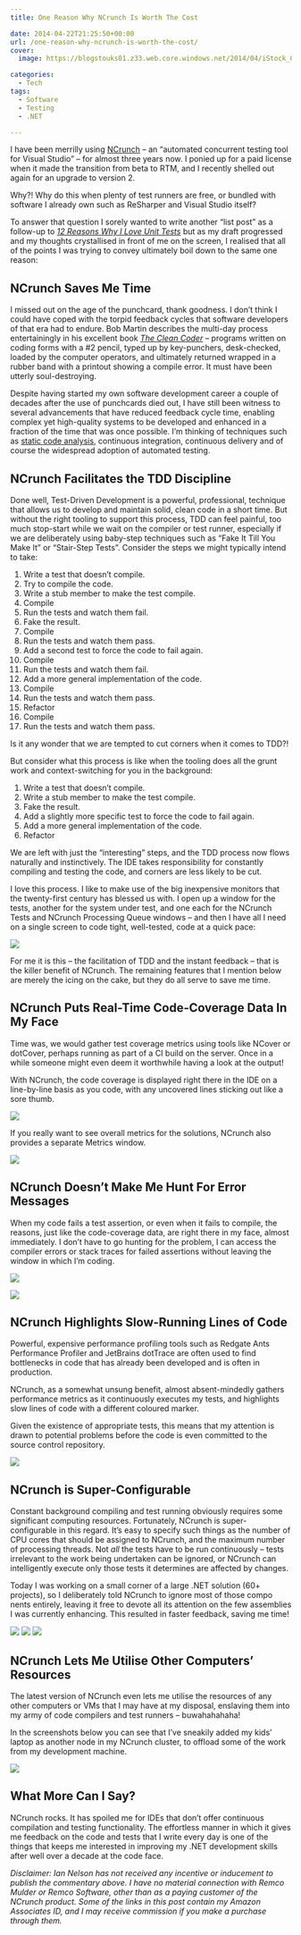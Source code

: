 ```yaml
---
title: One Reason Why NCrunch Is Worth The Cost

date: 2014-04-22T21:25:50+00:00
url: /one-reason-why-ncrunch-is-worth-the-cost/
cover: 
  image: https://blogstouks01.z33.web.core.windows.net/2014/04/iStock_000013107404Small.jpg

categories:
  - Tech
tags:
  - Software
  - Testing
  - .NET

---
```

I have been merrilly using [NCrunch][1] – an “automated concurrent testing tool for Visual Studio” – for almost three years now. I ponied up for a paid license when it made the transition from beta to RTM, and I recently shelled out again for an upgrade to version 2.

Why?! Why do this when plenty of test runners are free, or bundled with software I already own such as ReSharper and Visual Studio itself?

To answer that question I sorely wanted to write another “list post” as a follow-up to _[12 Reasons Why I Love Unit Tests][2]_ but as my draft progressed and my thoughts crystallised in front of me on the screen, I realised that all of the points I was trying to convey ultimately boil down to the same one reason:

## NCrunch Saves Me Time

I missed out on the age of the punchcard, thank goodness. I don’t think I could have coped with the torpid feedback cycles that software developers of that era had to endure. Bob Martin describes the multi-day process entertainingly in his excellent book [_The Clean Coder_][3] – programs written on coding forms with a #2 pencil, typed up by key-punchers, desk-checked, loaded by the computer operators, and ultimately returned wrapped in a rubber band with a printout showing a compile error. It must have been utterly soul-destroying.

Despite having started my own software development career a couple of decades after the use of punchcards died out, I have still been witness to several advancements that have reduced feedback cycle time, enabling complex yet high-quality systems to be developed and enhanced in a fraction of the time that was once possible. I’m thinking of techniques such as [static code analysis][4], continuous integration, continuous delivery and of course the widespread adoption of automated testing.

## NCrunch Facilitates the TDD Discipline

Done well, Test-Driven Development is a powerful, professional, technique that allows us to develop and maintain solid, clean code in a short time. But without the right tooling to support this process, TDD can feel painful, too much stop-start while we wait on the compiler or test runner, especially if we are deliberately using baby-step techniques such as “Fake It Till You Make It” or “Stair-Step Tests”. Consider the steps we might typically intend to take:

1. Write a test that doesn’t compile.
1. Try to compile the code.
1. Write a stub member to make the test compile.
1. Compile
1. Run the tests and watch them fail.
1. Fake the result.
1. Compile
1. Run the tests and watch them pass.
1. Add a second test to force the code to fail again.
1. Compile
1. Run the tests and watch them fail.
1. Add a more general implementation of the code.
1. Compile
1. Run the tests and watch them pass.
1. Refactor
1. Compile
1. Run the tests and watch them pass.

Is it any wonder that we are tempted to cut corners when it comes to TDD?!

But consider what this process is like when the tooling does all the grunt work and context-switching for you in the background:

1. Write a test that doesn’t compile.
1. Write a stub member to make the test compile.
1. Fake the result.
1. Add a slightly more specific test to force the code to fail again.
1. Add a more general implementation of the code.
1. Refactor

We are left with just the “interesting” steps, and the TDD process now flows naturally and instinctively. The IDE takes responsibility for constantly compiling and testing the code, and corners are less likely to be cut.

I love this process. I like to make use of the big inexpensive monitors that the twenty-first century has blessed us with. I open up a window for the tests, another for the system under test, and one each for the NCrunch Tests and NCrunch Processing Queue windows – and then I have all I need on a single screen to code tight, well-tested, code at a quick pace:

![](https://blogstouks01.z33.web.core.windows.net/2023/08/NCrunch.png)

For me it is this – the facilitation of TDD and the instant feedback – that is the killer benefit of NCrunch. The remaining features that I mention below are merely the icing on the cake, but they do all serve to save me time.

## NCrunch Puts Real-Time Code-Coverage Data In My Face

Time was, we would gather test coverage metrics using tools like NCover or dotCover, perhaps running as part of a CI build on the server. Once in a while someone might even deem it worthwhile having a look at the output!

With NCrunch, the code coverage is displayed right there in the IDE on a line-by-line basis as you code, with any uncovered lines sticking out like a sore thumb.

![](https://blogstouks01.z33.web.core.windows.net/2023/08/Uncovered.png)

If you really want to see overall metrics for the solutions, NCrunch also provides a separate Metrics window.

![](https://blogstouks01.z33.web.core.windows.net/2023/08/NCrunchMetrics.png)

## NCrunch Doesn’t Make Me Hunt For Error Messages

When my code fails a test assertion, or even when it fails to compile, the reasons, just like the code-coverage data, are right there in my face, almost immediately. I don’t have to go hunting for the problem, I can access the compiler errors or stack traces for failed assertions without leaving the window in which I’m coding.

![](https://blogstouks01.z33.web.core.windows.net/2023/08/NCrunchExceptions.pn)

![](https://blogstouks01.z33.web.core.windows.net/2023/08/NCrunchAssertions.png)

## NCrunch Highlights Slow-Running Lines of Code

Powerful, expensive performance profiling tools such as Redgate Ants Performance Profiler and JetBrains dotTrace are often used to find bottlenecks in code that has already been developed and is often in production.

NCrunch, as a somewhat unsung benefit, almost absent-mindedly gathers performance metrics as it continuously executes my tests, and highlights slow lines of code with a different coloured marker.

Given the existence of appropriate tests, this means that my attention is drawn to potential problems before the code is even committed to the source control repository.

![](https://blogstouks01.z33.web.core.windows.net/2023/08/NCrunchSlow.png)

## NCrunch is Super-Configurable

Constant background compiling and test running obviously requires some significant computing resources. Fortunately, NCrunch is super-configurable in this regard. It’s easy to specify such things as the number of CPU cores that should be assigned to NCrunch, and the maximum number of processing threads. Not _all_ the tests have to be run continuously – tests irrelevant to the work being undertaken can be ignored, or NCrunch can intelligently execute only those tests it determines are affected by changes.

Today I was working on a small corner of a large .NET solution (60+ projects), so I deliberately told NCrunch to ignore most of those compo  
nents entirely, leaving it free to devote all its attention on the few assemblies I was currently enhancing. This resulted in faster feedback, saving me time!

![](https://blogstouks01.z33.web.core.windows.net/2023/08/NCrunchModes.png)
![](https://blogstouks01.z33.web.core.windows.net/2023/08/NCrunchConfig1.png)
![](https://blogstouks01.z33.web.core.windows.net/2023/08/NCrunchConfig2.png)

## NCrunch Lets Me Utilise Other Computers’ Resources

The latest version of NCrunch even lets me utilise the resources of any other computers or VMs that I may have at my disposal, enslaving them into my army of code compilers and test runners – buwahahahaha!

In the screenshots below you can see that I’ve sneakily added my kids’ laptop as another node in my NCrunch cluster, to offload some of the work from my development machine.

![](https://blogstouks01.z33.web.core.windows.net/2023/08/NCrunchDistributed.png)

## What More Can I Say?

NCrunch rocks. It has spoiled me for IDEs that don’t offer continuous compilation and testing functionality. The effortless manner in which it gives me feedback on the code and tests that I write every day is one of the things that keeps me interested in improving my .NET development skills after well over a decade at the code face.

_Disclaimer: Ian Nelson has not received any incentive or inducement to publish the commentary above. I have no material connection with Remco Mulder or Remco Software, other than as a paying customer of the NCrunch product. Some of the links in this post contain my Amazon Associates ID, and I may receive commission if you make a purchase through them._

 [1]: http://www.ncrunch.net/
 [2]: https://blog.iannelson.uk/12-reasons-why-i-love-unit-tests/
 [3]: http://amzn.to/1lQjkZT
 [4]: https://blog.iannelson.uk/ndepend/